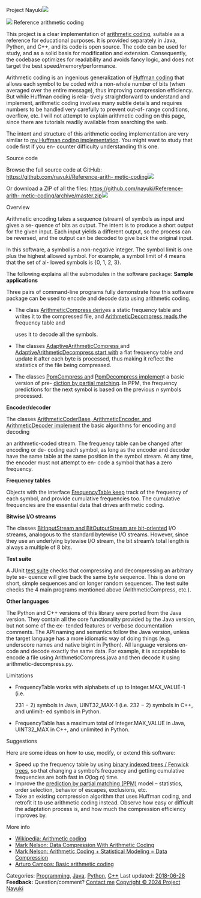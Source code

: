 ﻿Project Nayuki![](Aspose.Words.8bb75a30-b268-4d55-8051-a31620b245b9.001.png)

![](Aspose.Words.8bb75a30-b268-4d55-8051-a31620b245b9.002.png) Reference arithmetic coding

This project is a clear implementation of [arithmetic coding](https://en.wikipedia.org/wiki/Arithmetic_coding), suitable as a reference for educational purposes. It is provided separately in Java, Python, and C++, and its code is open source. The code can be used for study, and as a solid basis for modification and extension. Consequently, the codebase optimizes for readability and avoids fancy logic, and does not target the best speed/memory/performance.

Arithmetic coding is an ingenious generalization of [Huffman coding](https://en.wikipedia.org/wiki/Huffman_coding) that allows each symbol to be coded with a non-whole number of bits (when averaged over the entire message), thus improving compression efficiency. But while Huffman coding is rela- tively straightforward to understand and implement, arithmetic coding involves many subtle details and requires numbers to be handled very carefully to prevent out-of- range conditions, overflow, etc. I will not attempt to explain arithmetic coding on this page, since there are tutorials readily available from searching the web.

The intent and structure of this arithmetic coding implementation are very similar to [my Huffman coding implementation](https://www.nayuki.io/page/reference-huffman-coding). You might want to study that code first if you en- counter difficulty understanding this one.

Source code

Browse the full source code at GitHub: [ https://github.com/nayuki/Reference-arith- metic-coding](https://github.com/nayuki/Reference-arithmetic-coding)![](Aspose.Words.8bb75a30-b268-4d55-8051-a31620b245b9.003.png)

Or  download  a  ZIP  of  all  the  files: [  https://github.com/nayuki/Reference-arith- metic-coding/archive/master.zip](https://github.com/nayuki/Reference-arithmetic-coding/archive/master.zip)![](Aspose.Words.8bb75a30-b268-4d55-8051-a31620b245b9.004.png)

Overview

Arithmetic encoding takes a sequence (stream) of symbols as input and gives a se- quence of bits as output. The intent is to produce a short output for the given input. Each input yields a different output, so the process can be reversed, and the output can be decoded to give back the original input.

In this software, a symbol is a non-negative integer. The symbol limit is one plus the highest allowed symbol. For example, a symbol limit of 4 means that the set of al- lowed symbols is {0, 1, 2, 3}.

The following explains all the submodules in the software package: **Sample applications**

Three pairs of command-line programs fully demonstrate how this software package can be used to encode and decode data using arithmetic coding.

- The class [ArithmeticCompress deriv](https://github.com/nayuki/Reference-arithmetic-coding/blob/master/java/src/ArithmeticCompress.java?ts=4)es a static frequency table and writes it to the compressed file, and [ArithmeticDecompress reads ](https://github.com/nayuki/Reference-arithmetic-coding/blob/master/java/src/ArithmeticDecompress.java?ts=4)the frequency table and

  uses it to decode all the symbols.

- The  classes  [AdaptiveArithmeticCompress ](https://github.com/nayuki/Reference-arithmetic-coding/blob/master/java/src/AdaptiveArithmeticCompress.java?ts=4)and [AdaptiveArithmeticDecompress start with](https://github.com/nayuki/Reference-arithmetic-coding/blob/master/java/src/AdaptiveArithmeticDecompress.java?ts=4) a flat frequency table and update it after  each  byte  is  processed,  thus  making  it  reflect  the  statistics  of  the  file  being compressed.
- The classes [PpmCompress an](https://github.com/nayuki/Reference-arithmetic-coding/blob/master/java/src/PpmCompress.java?ts=4)d [PpmDecompress implemen](https://github.com/nayuki/Reference-arithmetic-coding/blob/master/java/src/PpmDecompress.java?ts=4)t a basic version of pre- [diction by partial matching](https://en.wikipedia.org/wiki/Prediction_by_partial_matching). In PPM, the frequency predictions for the next symbol is based on the previous *n* symbols processed.

**Encoder/decoder**

The  classes  [ArithmeticCoderBase,  ](https://github.com/nayuki/Reference-arithmetic-coding/blob/master/java/src/ArithmeticCoderBase.java?ts=4)[ArithmeticEncoder,  and ](https://github.com/nayuki/Reference-arithmetic-coding/blob/master/java/src/ArithmeticEncoder.java?ts=4)[ArithmeticDecoder implement](https://github.com/nayuki/Reference-arithmetic-coding/blob/master/java/src/ArithmeticDecoder.java?ts=4) the basic algorithms for encoding and decoding

an arithmetic-coded stream. The frequency table can be changed after encoding or de- coding each symbol, as long as the encoder and decoder have the same table at the same position in the symbol stream. At any time, the encoder must not attempt to en- code a symbol that has a zero frequency.

**Frequency tables**

Objects with the interface [FrequencyTable keep](https://github.com/nayuki/Reference-arithmetic-coding/blob/master/java/src/FrequencyTable.java?ts=4) track of the frequency of each symbol, and provide cumulative frequencies too. The cumulative frequencies are the essential data that drives arithmetic coding.

**Bitwise I/O streams**

The  classes  [BitInputStream  and ](https://github.com/nayuki/Reference-arithmetic-coding/blob/master/java/src/BitInputStream.java?ts=4) [BitOutputStream  are  bit-oriented](https://github.com/nayuki/Reference-arithmetic-coding/blob/master/java/src/BitOutputStream.java?ts=4)  I/O streams, analogous to the standard bytewise I/O streams. However, since they use an underlying bytewise I/O stream, the bit stream’s total length is always a multiple of 8 bits.

**Test suite**

A JUnit [test suite](https://github.com/nayuki/Reference-arithmetic-coding/tree/master/java/test) checks that compressing and decompressing an arbitrary byte se- quence will give back the same byte sequence. This is done on short, simple sequences and on longer random sequences. The test suite checks the 4 main programs mentioned above (ArithmeticCompress, etc.).

**Other languages**

The Python and C++ versions of this library were ported from the Java version. They contain all the core functionality provided by the Java version, but not some of the ex- tended features or verbose documentation comments. The API naming and semantics follow the Java version, unless the target language has a more idiomatic way of doing things (e.g. underscore names and native bigint in Python). All language versions en- code and decode exactly the same data. For example, it is acceptable to encode a file using ArithmeticCompress.java and then decode it using arithmetic-decompress.py.

Limitations

- FrequencyTable works with alphabets of up to Integer.MAX\_VALUE-1 (i.e.

  231 − 2) symbols in Java, UINT32\_MAX-1 (i.e. 232 − 2) symbols in C++, and unlimit- ed symbols in Python.

- FrequencyTable  has  a  maximum  total  of  Integer.MAX\_VALUE  in  Java, UINT32\_MAX in C++, and unlimited in Python.

Suggestions

Here are some ideas on how to use, modify, or extend this software:

- Speed up the frequency table by using [binary indexed trees / Fenwick trees](https://en.wikipedia.org/wiki/Fenwick_tree), so that changing a symbol’s frequency and getting cumulative frequencies are both fast in *O*(log *n*) time.
- Improve the [prediction by partial matching (PPM)](https://en.wikipedia.org/wiki/Prediction_by_partial_matching) model – statistics, order selection, behavior of escapes, exclusions, etc.
- Take an existing compression algorithm that uses Huffman coding, and retrofit it to use arithmetic coding instead. Observe how easy or difficult the adaptation process is, and how much the compression efficiency improves by.

More info

- [Wikipedia: Arithmetic coding](https://en.wikipedia.org/wiki/Arithmetic_coding)
- [Mark Nelson: Data Compression With Arithmetic Coding](https://marknelson.us/posts/2014/10/19/data-compression-with-arithmetic-coding.html)
- [Mark Nelson: Arithmetic Coding + Statistical Modeling = Data Compression](https://marknelson.us/posts/1991/02/01/arithmetic-coding-statistical-modeling-data-compression.html)
- [Arturo Campos: Basic arithmetic coding](https://web.archive.org/web/20091012172510/http://www.arturocampos.com/ac_arithmetic.html)

Categories: [Programming](https://www.nayuki.io/category/programming), [Java](https://www.nayuki.io/category/java), [Python](https://www.nayuki.io/category/python), [C++](https://www.nayuki.io/category/cpp) Last updated: [2018-06-28 ](https://www.nayuki.io/recent-pages/)**Feedback:** Question/comment? [Contact me](https://www.nayuki.io/page/about#contact) [Copyright © 2024 Project Nayuki](https://www.nayuki.io/page/about#copyright)
